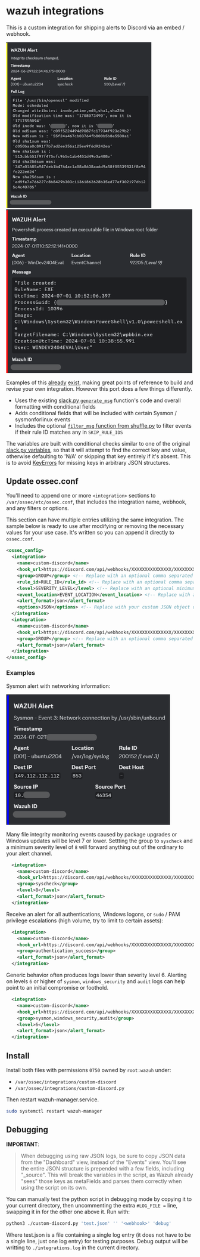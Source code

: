 # wazuh integrations

This is a custom integration for shipping alerts to Discord via an embed / webhook.

 <img src=./media/wazuh_integration_discord_2.png width="390" /> <img src=./media/wazuh_integration_discord_3.png width="500" />

Examples of this [already](https://github.com/eugenio-chaves/eugenio-chaves.github.io/blob/main/blog/2022/creating-a-custom-wazuh-integration/index.md#customizing-the-script) [exist](https://github.com/maikroservice/wazuh-integrations/blob/main/discord/custom-discord.py), making great points of reference to build and revise your own integration. However this port does a few things differently.

- Uses the existing [slack.py `generate_msg`](https://github.com/wazuh/wazuh/blob/a5f51ad61af5abcf49186cd72d4d73c0c3927021/integrations/slack.py#L132) function's code and overall formatting with conditional fields
- Adds conditional fields that will be included with certain Sysmon / sysmonforlinux events
- Includes the optional [`filter_msg` function from shuffle.py](https://github.com/wazuh/wazuh/blob/a5f51ad61af5abcf49186cd72d4d73c0c3927021/integrations/shuffle.py#L166) to filter events if their rule ID matches any in `SKIP_RULE_IDS`

The variables are built with conditional checks similar to one of the original [slack.py variables](https://github.com/wazuh/wazuh/blob/a5f51ad61af5abcf49186cd72d4d73c0c3927021/integrations/slack.py#L159), so that it will attempt to find the correct key and value, otherwise defaulting to 'N/A' or skipping that key entirely if it's absent. This is to avoid [KeyErrors](https://docs.python.org/3/library/exceptions.html#KeyError) for missing keys in arbitrary JSON structures.


## Update ossec.conf

You'll need to append one or more `<integration>` sections to `/var/ossec/etc/ossec.conf`, that includes the integration name, webhook, and any filters or options.

This section can have multiple entries utilizing the same integration. The sample below is ready to use after modifying or removing the necessary values for your use case. It's written so you can append it directly to `ossec.conf`.

```xml
<ossec_config>
  <integration>
    <name>custom-discord</name>
    <hook_url>https://discord.com/api/webhooks/XXXXXXXXXXXXXXX/XXXXXXXXXXXXXXXXXXXXXXX</hook_url>
    <group>GROUP</group> <!-- Replace with an optional comma separated list of groups or remove it -->
    <rule_id>RULE_ID</rule_id> <!-- Replace with an optional comma separated list of rule ids or remove it -->
    <level>SEVERITY_LEVEL</level> <!-- Replace with an optional minimum severity level or remove it -->
    <event_location>EVENT_LOCATION</event_location> <!-- Replace with an optional comma separated list of event locations or remove it -->
    <alert_format>json</alert_format>
    <options>JSON</options> <!-- Replace with your custom JSON object or remove it -->
  </integration>
  <integration>
    <name>custom-discord</name>
    <hook_url>https://discord.com/api/webhooks/XXXXXXXXXXXXXXX/XXXXXXXXXXXXXXXXXXXXXXX</hook_url>
    <group>GROUP</group> <!-- Replace with an optional comma separated list of groups or remove it -->
    <alert_format>json</alert_format>
  </integration>
</ossec_config>
```


### Examples

Sysmon alert with networking information:

<img src=./media/wazuh_integration_discord_1.png width="440" />

Many file integrity monitoring events caused by package upgrades or Windows updates will be level 7 or lower. Settting the group to `syscheck` and a minimum severity level of `8` will forward anything out of the ordinary to your alert channel.

```xml
  <integration>
    <name>custom-discord</name>
    <hook_url>https://discord.com/api/webhooks/XXXXXXXXXXXXXXX/XXXXXXXXXXXXXXXXXXXXXXX</hook_url>
    <group>syscheck</group>
    <level>8</level>
    <alert_format>json</alert_format>
  </integration>
```

Receive an alert for all authentications, Windows logons, or `sudo` / PAM privilege escalations (high volume, try to limit to certain assets):

```xml
  <integration>
    <name>custom-discord</name>
    <hook_url>https://discord.com/api/webhooks/XXXXXXXXXXXXXXX/XXXXXXXXXXXXXXXXXXXXXXX</hook_url>
    <group>authentication_success</group>
    <alert_format>json</alert_format>
  </integration>
```

Generic behavior often produces logs lower than severity level 6. Alerting on levels `6` or higher of `sysmon`, `windows_security` and `audit` logs can help point to an initial compromise or foothold.

```xml
  <integration>
    <name>custom-discord</name>
    <hook_url>https://discord.com/api/webhooks/XXXXXXXXXXXXXXX/XXXXXXXXXXXXXXXXXXXXXXX</hook_url>
    <group>sysmon,windows_security,audit</group>
    <level>6</level>
    <alert_format>json</alert_format>
  </integration>
```


## Install

Install both files with permissions `0750` owned by `root:wazuh` under:

- `/var/ossec/integrations/custom-discord`
- `/var/ossec/integrations/custom-discord.py`

Then restart wazuh-manager.service.

```bash
sudo systemctl restart wazuh-manager
```


## Debugging

**IMPORTANT**:

> When debugging using raw JSON logs, be sure to copy JSON data from the "Dashboard" view, instead of the "Events" view. You'll see the entire JSON structure is prepended with a few fields, including "_source". This will break the variables in the script, as Wazuh already "sees" those keys as metaFields and parses them correctly when using the script on its own.

You can manually test the python script in debugging mode by copying it to your current directory, then uncommenting the extra `#LOG_FILE =` line, swapping it in for the other one above it. Run with:

```bash
python3 ./custom-discord.py 'test.json' '' '<webhook>' 'debug'
```

Where test.json is a file containing a single log entry (it does not have to be a single line, just one log entry) for testing purposes. Debug output will be writting to `./integrations.log` in the current directory.